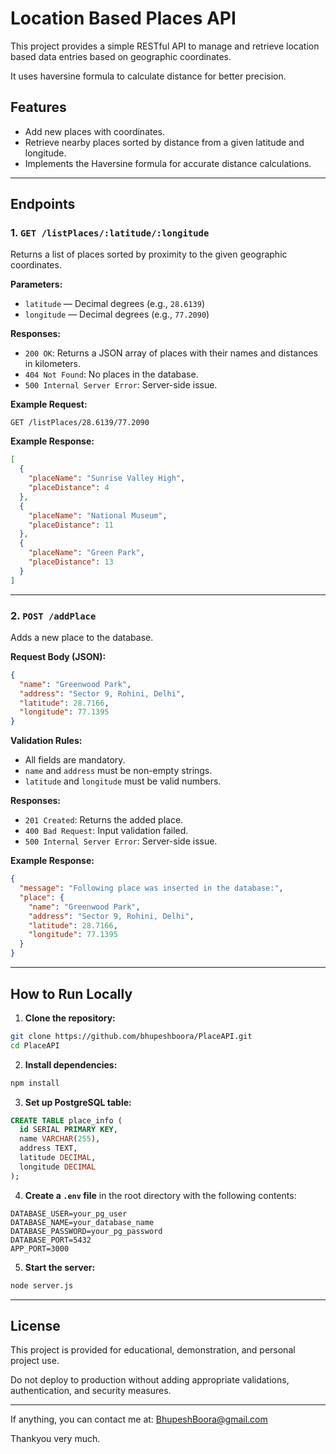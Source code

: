 # Location Based Places API

This project provides a simple RESTful API to manage and retrieve location based data entries based on geographic coordinates.

It uses haversine formula to calculate distance for better precision.

## Features

* Add new places with coordinates.
* Retrieve nearby places sorted by distance from a given latitude and longitude.
* Implements the Haversine formula for accurate distance calculations.

---

## Endpoints

### 1. `GET /listPlaces/:latitude/:longitude`

Returns a list of places sorted by proximity to the given geographic coordinates.

**Parameters:**

* `latitude` — Decimal degrees (e.g., `28.6139`)
* `longitude` — Decimal degrees (e.g., `77.2090`)

**Responses:**

* `200 OK`: Returns a JSON array of places with their names and distances in kilometers.
* `404 Not Found`: No places in the database.
* `500 Internal Server Error`: Server-side issue.

**Example Request:**

```
GET /listPlaces/28.6139/77.2090
```

**Example Response:**

```json
[
  {
    "placeName": "Sunrise Valley High",
    "placeDistance": 4
  },
  {
    "placeName": "National Museum",
    "placeDistance": 11
  },
  {
    "placeName": "Green Park",
    "placeDistance": 13
  }
]
```

---

### 2. `POST /addPlace`

Adds a new place to the database.

**Request Body (JSON):**

```json
{
  "name": "Greenwood Park",
  "address": "Sector 9, Rohini, Delhi",
  "latitude": 28.7166,
  "longitude": 77.1395
}
```

**Validation Rules:**

* All fields are mandatory.
* `name` and `address` must be non-empty strings.
* `latitude` and `longitude` must be valid numbers.

**Responses:**

* `201 Created`: Returns the added place.
* `400 Bad Request`: Input validation failed.
* `500 Internal Server Error`: Server-side issue.

**Example Response:**

```json
{
  "message": "Following place was inserted in the database:",
  "place": {
    "name": "Greenwood Park",
    "address": "Sector 9, Rohini, Delhi",
    "latitude": 28.7166,
    "longitude": 77.1395
  }
}
```

---

## How to Run Locally

1. **Clone the repository:**

```bash
git clone https://github.com/bhupeshboora/PlaceAPI.git
cd PlaceAPI
```

2. **Install dependencies:**

```bash
npm install
```

3. **Set up PostgreSQL table:**

```sql
CREATE TABLE place_info (
  id SERIAL PRIMARY KEY,
  name VARCHAR(255),
  address TEXT,
  latitude DECIMAL,
  longitude DECIMAL
);
```

4. **Create a `.env` file** in the root directory with the following contents:

```
DATABASE_USER=your_pg_user
DATABASE_NAME=your_database_name
DATABASE_PASSWORD=your_pg_password
DATABASE_PORT=5432
APP_PORT=3000
```

5. **Start the server:**

```bash
node server.js
```

---

## License

This project is provided for educational, demonstration, and personal project use.

Do not deploy to production without adding appropriate validations, authentication, and security measures.

---
If anything, you can contact me at: BhupeshBoora@gmail.com

Thankyou very much.
